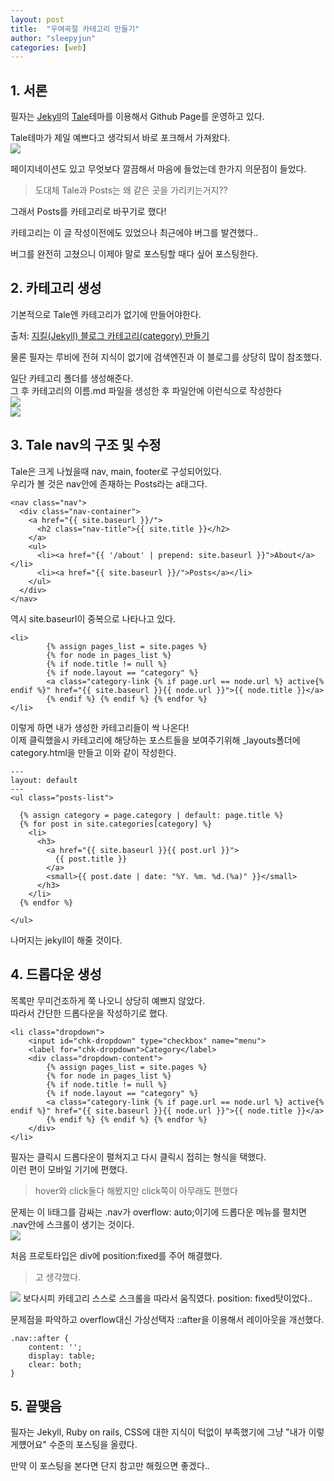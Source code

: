 ```yaml
---
layout: post
title:  "우여곡절 카테고리 만들기"
author: "sleepyjun"
categories: [web]
---
```

## 1. 서론
필자는 [Jekyll](https://jekyllrb-ko.github.io/)의 [Tale](https://github.com/chesterhow/tale/)테마를 이용해서 Github Page를 운영하고 있다.

Tale테마가 제일 예쁘다고 생각되서 바로 포크해서 가져왔다.  
<img src="/assets/images/2019-08-15-how-to-make-category/tale.JPG" />

페이지네이션도 있고 무엇보다 깔끔해서 마음에 들었는데 한가지 의문점이 들었다.  
> 도대체 Tale과 Posts는 왜 같은 곳을 가리키는거지??

그래서 Posts를 카테고리로 바꾸기로 했다!

카테고리는 이 글 작성이전에도 있었으나 최근에야 버그를 발견했다..  

버그를 완전히 고쳤으니 이제야 말로 포스팅할 때다 싶어 포스팅한다.

## 2. 카테고리 생성
기본적으로 Tale엔 카테고리가 없기에 만들어야한다.  

출처: [지킬(Jekyll) 블로그 카테고리(category) 만들기](https://devyurim.github.io/development%20environment/github%20blog/2018/08/07/blog-6.html)  

물론 필자는 루비에 전혀 지식이 없기에 검색엔진과 이 블로그를 상당히 많이 참조했다.  

일단 카테고리 폴더를 생성해준다.  
그 후 카테고리의 이름.md 파일을 생성한 후 파일안에 이런식으로 작성한다  
<img src="/assets/images/2019-08-15-how-to-make-category/category.JPG" />  
<img src="/assets/images/2019-08-15-how-to-make-category/categorymd.JPG"/>

## 3. Tale nav의 구조 및 수정
Tale은 크게 나눴을때 nav, main, footer로 구성되어있다.  
우리가 볼 것은 nav안에 존재하는 Posts라는 a태그다.  
```
<nav class="nav">
  <div class="nav-container">
    <a href="{{ site.baseurl }}/">
      <h2 class="nav-title">{{ site.title }}</h2>
    </a>
    <ul>
      <li><a href="{{ '/about' | prepend: site.baseurl }}">About</a></li>
      <li><a href="{{ site.baseurl }}/">Posts</a></li>
    </ul>
  </div>
</nav>
```  
역시 site.baseurl이 중복으로 나타나고 있다.  

```
<li>
		{% assign pages_list = site.pages %} 
		{% for node in pages_list %} 
		{% if node.title != null %} 
		{% if node.layout == "category" %}
		<a class="category-link {% if page.url == node.url %} active{% endif %}" href="{{ site.baseurl }}{{ node.url }}">{{ node.title }}</a>
		{% endif %} {% endif %} {% endfor %}
</li>
```  
이렇게 하면 내가 생성한 카테고리들이 싹 나온다!  
이제 클릭했을시 카테고리에 해당하는 포스트들을 보여주기위해 _layouts폴더에 category.html을 만들고 이와 같이 작성한다.
```
---
layout: default
---
<ul class="posts-list">
  
  {% assign category = page.category | default: page.title %}
  {% for post in site.categories[category] %}
    <li>
      <h3>
        <a href="{{ site.baseurl }}{{ post.url }}">
          {{ post.title }}
        </a>
        <small>{{ post.date | date: "%Y. %m. %d.(%a)" }}</small>
      </h3>
    </li>
  {% endfor %}
  
</ul>
```  
나머지는 jekyll이 해줄 것이다.

## 4. 드롭다운 생성
목록만 무미건조하게 쭉 나오니 상당히 예쁘지 않았다.  
따라서 간단한 드롭다운을 작성하기로 했다.  
```
<li class="dropdown">
	<input id="chk-dropdown" type="checkbox" name="menu">
	<label for="chk-dropdown">Category</label>
	<div class="dropdown-content">
		{% assign pages_list = site.pages %} 
		{% for node in pages_list %} 
		{% if node.title != null %} 
		{% if node.layout == "category" %}
		<a class="category-link {% if page.url == node.url %} active{% endif %}" href="{{ site.baseurl }}{{ node.url }}">{{ node.title }}</a>
		{% endif %} {% endif %} {% endfor %}
	</div>
</li>
```  
필자는 클릭시 드롭다운이 펼쳐지고 다시 클릭시 접히는 형식을 택했다.  
이런 편이 모바일 기기에 편했다.  
>hover와 click둘다 해봤지만 click쪽이 아무래도 편했다

문제는 이 li태그를 감싸는 .nav가 overflow: auto;이기에 드롭다운 메뉴를 펼치면 .nav안에 스크롤이 생기는 것이다.  
<img src="/assets/images/2019-08-15-how-to-make-category/scroll.JPG"/>

처음 프로토타입은 div에 position:fixed를 주어 해결했다.
>고 생각했다.  
<img src="/assets/images/2019-08-15-how-to-make-category/fixed.JPG"/>
보다시피 카테고리 스스로 스크롤을 따라서 움직였다. position: fixed탓이었다..  

문제점을 파악하고 overflow대신 가상선택자 ::after을 이용해서 레이아웃을 개선했다.
```
.nav::after {
    content: '';
    display: table;
    clear: both;
}
```

## 5. 끝맺음
필자는 Jekyll, Ruby on rails, CSS에 대한 지식이 턱없이 부족했기에 그냥 "내가 이렇게헀어요" 수준의 포스팅을 올렸다.  

만약 이 포스팅을 본다면 단지 참고만 해줬으면 좋겠다..
